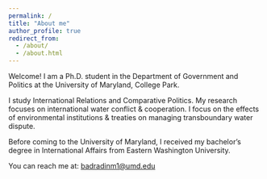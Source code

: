```yaml
---
permalink: /
title: "About me"
author_profile: true
redirect_from: 
  - /about/
  - /about.html
---
```



Welcome! I am a Ph.D. student in the Department of Government and Politics at the University of Maryland, College Park.

I study International Relations and Comparative Politics. My research focuses on international water conflict & cooperation. I focus on the effects of environmental institutions & treaties on managing transboundary water dispute.

Before coming to the University of Maryland, I received my bachelor’s degree in International Affairs from Eastern Washington University. 

 
You can reach me at:  badradinm1@umd.edu 